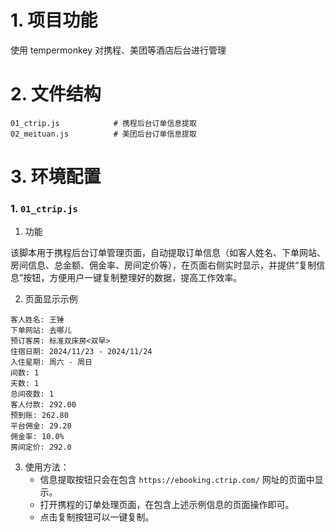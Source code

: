 # 1. 项目功能

使用 tempermonkey 对携程、美团等酒店后台进行管理

# 2. 文件结构

```
01_ctrip.js            # 携程后台订单信息提取
02_meituan.js          # 美团后台订单信息提取
```


# 3. 环境配置

### 1. `01_ctrip.js`

1. 功能

该脚本用于携程后台订单管理页面，自动提取订单信息（如客人姓名、下单网站、房间信息、总金额、佣金率、房间定价等），在页面右侧实时显示，并提供“复制信息”按钮，方便用户一键复制整理好的数据，提高工作效率。

2. 页面显示示例

```
客人姓名: 王锤
下单网站: 去哪儿
预订客房: 标准双床房<双早>
住宿日期: 2024/11/23 - 2024/11/24
入住星期: 周六 - 周日
间数: 1
天数: 1
总间夜数: 1
客人付款: 292.00
预到账: 262.80
平台佣金: 29.20
佣金率: 10.0%
房间定价: 292.0
```

3. 使用方法：
    - 信息提取按钮只会在包含 `https://ebooking.ctrip.com/` 网址的页面中显示。
    - 打开携程的订单处理页面，在包含上述示例信息的页面操作即可。
    - 点击复制按钮可以一键复制。



